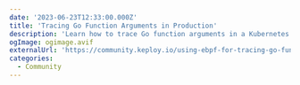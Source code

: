 ```yaml
---
date: '2023-06-23T12:33:00.000Z'
title: 'Tracing Go Function Arguments in Production'
description: 'Learn how to trace Go function arguments in a Kubernetes environment to gain valuable insights into an application behaviour and identify areas where improvements can be made'
ogImage: ogimage.avif
externalUrl: 'https://community.keploy.io/using-ebpf-for-tracing-go-function-arguments-in-production'
categories:
  - Community
---
```

